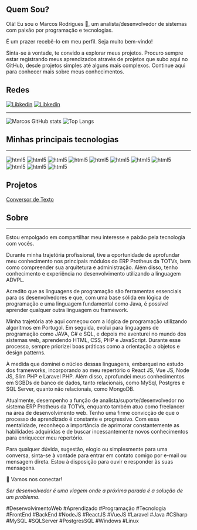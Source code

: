 <h2>Quem Sou?</h2>
<p>
    Olá! Eu sou o Marcos Rodrigues 👋, um analista/desenvolvedor de sistemas com paixão por programação e tecnologias. 
</p>
<p>
    É um prazer recebê-lo em meu perfil. Seja muito bem-vindo!
</p>
<p>
    Sinta-se à vontade, te convido a explorar meus projetos. Procuro sempre estar registrando meus aprendizados através de projetos que subo aqui no GitHub, desde projetos simples até     alguns mais complexos. Continue aqui para conhecer mais sobre meus conhecimentos.
</p>
<h2>Redes</h2>

[![Libkedin](https://img.shields.io/badge/LinkedIn-0077B5?style=for-the-badge&logo=linkedin&logoColor=white)](https://www.linkedin.com/in/marcos-rodrigues-sousa/)
[![Libkedin](https://img.shields.io/badge/Whatsapp-25d366?style=for-the-badge&logo=whatsapp&logoColor=white)](http://api.whatsapp.com/send?1=pt_BR&phone=5511954206292)

<hr>

![Marcos GitHub stats](https://github-readme-stats.vercel.app/api?username=marcossousarodrigues&show_icons=true&theme=dracula) ![Top Langs](https://github-readme-stats.vercel.app/api/top-langs/?username=marcossousarodrigues&size_weight=0.5&count_weight=0.5)

<h2>Minhas principais tecnologias</h2>
<hr>
<div style="display: inline-block">
    <img align="center" src="https://img.shields.io/badge/HTML5-E34F26?style=for-the-badge&logo=html5&logoColor=white" alt="html5" >
    <img align="center" src="https://img.shields.io/badge/CSS3-1572B6?style=for-the-badge&logo=css3&logoColor=white" alt="html5" />
    <img align="center" src="https://img.shields.io/badge/Bootstrap-563D7C?style=for-the-badge&logo=bootstrap&logoColor=white" alt="html5" />
    <img align="center" src="https://img.shields.io/badge/JavaScript-F7DF1E?style=for-the-badge&logo=javascript&logoColor=black" alt="html5" />
    <img align="center" src="https://img.shields.io/badge/React-20232A?style=for-the-badge&logo=react&logoColor=61DAFB" alt="html5" />
    <img align="center" src="https://img.shields.io/badge/Vue.js-35495E?style=for-the-badge&logo=vue.js&logoColor=4FC08D" alt="html5" />
    <img align="center" src="https://img.shields.io/badge/Node.js-43853D?style=for-the-badge&logo=node.js&logoColor=white" alt="html5" />
    <img align="center" src="https://img.shields.io/badge/PHP-777BB4?style=for-the-badge&logo=php&logoColor=white" alt="html5" />
    <img align="center" src="https://img.shields.io/badge/Laravel-FF2D20?style=for-the-badge&logo=laravel&logoColor=white" alt="html5" />
    <img align="center" src="https://img.shields.io/badge/C%23-239120?style=for-the-badge&logo=c-sharp&logoColor=white" alt="html5" />
    <img align="center" src="https://img.shields.io/badge/Java-ED8B00?style=for-the-badge&logo=openjdk&logoColor=white" alt="html5" />
</div><br/>

<h2>Projetos</h2>
<a target="_blank" href="https://marcossousarodrigues.github.io/conversor-de-texto/">Conversor de Texto</a>

<h2>Sobre</h2>
<hr>
Estou empolgado em compartilhar meu interesse e paixão pela tecnologia com vocês.

Durante minha trajetória profissional, tive a oportunidade de aprofundar meu conhecimento nos principais módulos do ERP Protheus da TOTVs, bem como compreender sua arquitetura e administração. Além disso, tenho conhecimento e experiência no desenvolvimento utilizando a linguagem ADVPL.

Acredito que as linguagens de programação são ferramentas essenciais para os desenvolvedores e que, com uma base sólida em lógica de programação e uma linguagem fundamental como Java, é possível aprender qualquer outra linguagem ou framework.

Minha trajetória até aqui começou com a lógica de programação utilizando algoritmos em Portugol. Em seguida, evolui para linguagens de programação como JAVA, C# e SQL, e depois me aventurei no mundo dos sistemas web, aprendendo HTML, CSS, PHP e JavaScript. Durante esse processo, sempre priorizei boas práticas como a orientação a objetos e design patterns.

À medida que dominei o núcleo dessas linguagens, embarquei no estudo dos frameworks, incorporando ao meu repertório o React JS, Vue JS, Node JS, Slim PHP e Laravel PHP. Além disso, aprofundei meus conhecimentos em SGBDs de banco de dados, tanto relacionais, como MySql, Postgres e SQL Server, quanto não relacionais, como MongoDB.

Atualmente, desempenho a função de analista/suporte/desenvolvedor no sistema ERP Protheus da TOTVs, enquanto também atuo como freelancer na área de desenvolvimento web. Tenho uma firme convicção de que o processo de aprendizado é constante e progressivo. Com essa mentalidade, reconheço a importância de aprimorar constantemente as habilidades adquiridas e de buscar incessantemente novos conhecimentos para enriquecer meu repertório.

Para qualquer dúvida, sugestão, elogio ou simplesmente para uma conversa, sinta-se à vontade para entrar em contato comigo por e-mail ou mensagem direta. Estou à disposição para ouvir e responder às suas mensagens.

🤝 Vamos nos conectar!

<i>Ser desenvolvedor é uma viagem onde a próxima parada é a solução de um problema.</i>

#DesenvolvimentoWeb #Aprendizado #Programação #Tecnologia #FrontEnd #BackEnd #NodeJS #ReactJS #VueJS #Laravel #Java #CSharp #MySQL #SQLServer #PostgresSQL #Windows #Linux





